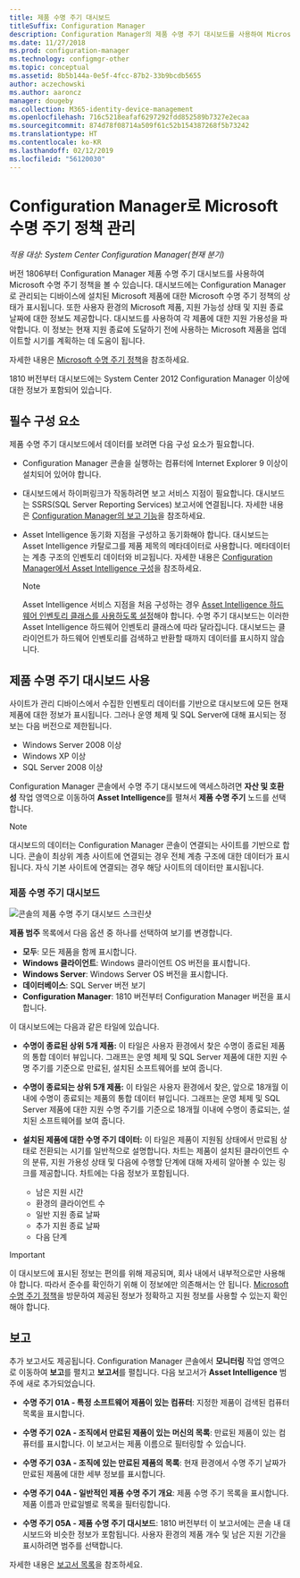 ```yaml
---
title: 제품 수명 주기 대시보드
titleSuffix: Configuration Manager
description: Configuration Manager의 제품 수명 주기 대시보드를 사용하여 Microsoft 수명 주기 정책을 봅니다.
ms.date: 11/27/2018
ms.prod: configuration-manager
ms.technology: configmgr-other
ms.topic: conceptual
ms.assetid: 8b5b144a-0e5f-4fcc-87b2-33b9bcdb5655
author: aczechowski
ms.author: aaroncz
manager: dougeby
ms.collection: M365-identity-device-management
ms.openlocfilehash: 716c5218eafaf6297292fdd852589b7327e2ecaa
ms.sourcegitcommit: 874d78f08714a509f61c52b154387268f5b73242
ms.translationtype: HT
ms.contentlocale: ko-KR
ms.lasthandoff: 02/12/2019
ms.locfileid: "56120030"
---
```

# <a name="manage-microsoft-lifecycle-policy-with-configuration-manager"></a>Configuration Manager로 Microsoft 수명 주기 정책 관리

*적용 대상: System Center Configuration Manager(현재 분기)*

버전 1806부터 Configuration Manager 제품 수명 주기 대시보드를 사용하여 Microsoft 수명 주기 정책을 볼 수 있습니다. 대시보드에는 Configuration Manager로 관리되는 디바이스에 설치된 Microsoft 제품에 대한 Microsoft 수명 주기 정책의 상태가 표시됩니다. 또한 사용자 환경의 Microsoft 제품, 지원 가능성 상태 및 지원 종료 날짜에 대한 정보도 제공합니다. 대시보드를 사용하여 각 제품에 대한 지원 가용성을 파악합니다. 이 정보는 현재 지원 종료에 도달하기 전에 사용하는 Microsoft 제품을 업데이트할 시기를 계획하는 데 도움이 됩니다.  

자세한 내용은 [Microsoft 수명 주기 정책](https://support.microsoft.com/lifecycle)을 참조하세요.

1810 버전부터 대시보드에는 System Center 2012 Configuration Manager 이상에 대한 정보가 포함되어 있습니다.<!--1358702-->  



## <a name="prerequisites"></a>필수 구성 요소 

 제품 수명 주기 대시보드에서 데이터를 보려면 다음 구성 요소가 필요합니다.  

- Configuration Manager 콘솔을 실행하는 컴퓨터에 Internet Explorer 9 이상이 설치되어 있어야 합니다.  

- 대시보드에서 하이퍼링크가 작동하려면 보고 서비스 지점이 필요합니다. 대시보드는 SSRS(SQL Server Reporting Services) 보고서에 연결됩니다. 자세한 내용은 [Configuration Manager의 보고 기능](/sccm/core/servers/manage/reporting)을 참조하세요.  

- Asset Intelligence 동기화 지점을 구성하고 동기화해야 합니다. 대시보드는 Asset Intelligence 카탈로그를 제품 제목의 메타데이터로 사용합니다. 메타데이터는 계층 구조의 인벤토리 데이터와 비교됩니다. 자세한 내용은 [Configuration Manager에서 Asset Intelligence 구성](/sccm/core/clients/manage/asset-intelligence/configuring-asset-intelligence)을 참조하세요.  

     > [!NOTE]  
     > Asset Intelligence 서비스 지점을 처음 구성하는 경우 [Asset Intelligence 하드웨어 인벤토리 클래스를 사용하도록 설정](/sccm/core/clients/manage/asset-intelligence/configuring-asset-intelligence#BKMK_EnableAssetIntelligence)해야 합니다. 수명 주기 대시보드는 이러한 Asset Intelligence 하드웨어 인벤토리 클래스에 따라 달라집니다. 대시보드는 클라이언트가 하드웨어 인벤토리를 검색하고 반환할 때까지 데이터를 표시하지 않습니다.  



## <a name="use-the-product-lifecycle-dashboard"></a>제품 수명 주기 대시보드 사용

사이트가 관리 디바이스에서 수집한 인벤토리 데이터를 기반으로 대시보드에 모든 현재 제품에 대한 정보가 표시됩니다. 그러나 운영 체제 및 SQL Server에 대해 표시되는 정보는 다음 버전으로 제한됩니다.

- Windows Server 2008 이상
- Windows XP 이상
- SQL Server 2008 이상

Configuration Manager 콘솔에서 수명 주기 대시보드에 액세스하려면 **자산 및 호환성** 작업 영역으로 이동하여 **Asset Intelligence**를 펼쳐서 **제품 수명 주기** 노드를 선택합니다.

> [!NOTE]  
> 대시보드의 데이터는 Configuration Manager 콘솔이 연결되는 사이트를 기반으로 합니다. 콘솔이 최상위 계층 사이트에 연결되는 경우 전체 계층 구조에 대한 데이터가 표시됩니다. 자식 기본 사이트에 연결되는 경우 해당 사이트의 데이터만 표시됩니다.

### <a name="product-lifecycle-dashboard"></a>제품 수명 주기 대시보드

![콘솔의 제품 수명 주기 대시보드 스크린샷](media/product-lifecycle-dashboard.png)

**제품 범주** 목록에서 다음 옵션 중 하나를 선택하여 보기를 변경합니다.  
- **모두**: 모든 제품을 함께 표시합니다.  
- **Windows 클라이언트**: Windows 클라이언트 OS 버전을 표시합니다.  
- **Windows Server**: Windows Server OS 버전을 표시합니다.  
- **데이터베이스**: SQL Server 버전 보기  
- **Configuration Manager**: 1810 버전부터 Configuration Manager 버전을 표시합니다.  

이 대시보드에는 다음과 같은 타일에 있습니다.  

- **수명이 종료된 상위 5개 제품:**  이 타일은 사용자 환경에서 찾은 수명이 종료된 제품의 통합 데이터 뷰입니다. 그래프는 운영 체제 및 SQL Server 제품에 대한 지원 수명 주기를 기준으로 만료된, 설치된 소프트웨어를 보여 줍니다.  

- **수명이 종료되는 상위 5개 제품:**  이 타일은 사용자 환경에서 찾은, 앞으로 18개월 이내에 수명이 종료되는 제품의 통합 데이터 뷰입니다. 그래프는 운영 체제 및 SQL Server 제품에 대한 지원 수명 주기를 기준으로 18개월 이내에 수명이 종료되는, 설치된 소프트웨어를 보여 줍니다.  

- **설치된 제품에 대한 수명 주기 데이터:**  이 타일은 제품이 지원됨 상태에서 만료됨 상태로 전환되는 시기를 일반적으로 설명합니다. 차트는 제품이 설치된 클라이언트 수의 분류, 지원 가용성 상태 및 다음에 수행할 단계에 대해 자세히 알아볼 수 있는 링크를 제공합니다. 차트에는 다음 정보가 포함됩니다.     
    - 남은 지원 시간
    - 환경의 클라이언트 수 
    - 일반 지원 종료 날짜
    - 추가 지원 종료 날짜
    - 다음 단계  

> [!IMPORTANT]  
> 이 대시보드에 표시된 정보는 편의를 위해 제공되며, 회사 내에서 내부적으로만 사용해야 합니다. 따라서 준수를 확인하기 위해 이 정보에만 의존해서는 안 됩니다. [Microsoft 수명 주기 정책](https://support.microsoft.com/lifecycle)을 방문하여 제공된 정보가 정확하고 지원 정보를 사용할 수 있는지 확인해야 합니다.  



## <a name="reporting"></a>보고

추가 보고서도 제공됩니다. Configuration Manager 콘솔에서 **모니터링** 작업 영역으로 이동하여 **보고**를 펼치고 **보고서**를 펼칩니다. 다음 보고서가 **Asset Intelligence** 범주에 새로 추가되었습니다.  

- **수명 주기 01A - 특정 소프트웨어 제품이 있는 컴퓨터**: 지정한 제품이 검색된 컴퓨터 목록을 표시합니다.  

- **수명 주기 02A - 조직에서 만료된 제품이 있는 머신의 목록**: 만료된 제품이 있는 컴퓨터를 표시합니다. 이 보고서는 제품 이름으로 필터링할 수 있습니다.

- **수명 주기 03A - 조직에 있는 만료된 제품의 목록**: 현재 환경에서 수명 주기 날짜가 만료된 제품에 대한 세부 정보를 표시합니다.  

- **수명 주기 04A - 일반적인 제품 수명 주기 개요**: 제품 수명 주기 목록을 표시합니다. 제품 이름과 만료일별로 목록을 필터링합니다.  

- **수명 주기 05A - 제품 수명 주기 대시보드**: 1810 버전부터 이 보고서에는 콘솔 내 대시보드와 비슷한 정보가 포함됩니다. 사용자 환경의 제품 개수 및 남은 지원 기간을 표시하려면 범주를 선택합니다.  

자세한 내용은 [보고서 목록](/sccm/core/servers/manage/list-of-reports#asset-intelligence)을 참조하세요.<!--SCCMDocs issue 997-->  
